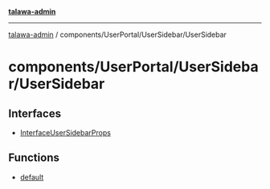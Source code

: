 [**talawa-admin**](../../../../README.md)

***

[talawa-admin](../../../../README.md) / components/UserPortal/UserSidebar/UserSidebar

# components/UserPortal/UserSidebar/UserSidebar

## Interfaces

- [InterfaceUserSidebarProps](interfaces/InterfaceUserSidebarProps.md)

## Functions

- [default](functions/default.md)

